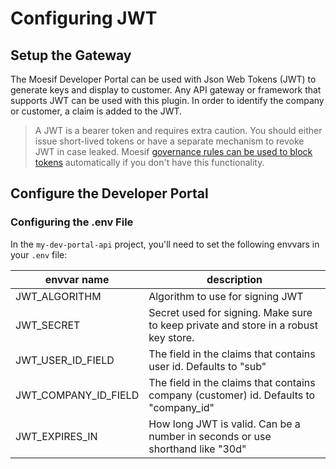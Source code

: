 # Configuring JWT

## Setup the Gateway

The Moesif Developer Portal can be used with Json Web Tokens (JWT) to generate keys and display to customer. Any API gateway or framework that supports JWT can be used with this plugin. In order to identify the company or customer, a claim is added to the JWT. 

> A JWT is a bearer token and requires extra caution. You should either issue short-lived tokens or have a separate mechanism to revoke JWT in case leaked. Moesif [governance rules can be used to block tokens](https://www.moesif.com/features/api-governance-rules) automatically if you don't have this functionality.

## Configure the Developer Portal

### Configuring the .env File

In the `my-dev-portal-api` project, you'll need to set the following envvars in your `.env` file:

|envvar name|description|
|-----------|-----------|
|JWT_ALGORITHM|Algorithm to use for signing JWT|
|JWT_SECRET|Secret used for signing. Make sure to keep private and store in a robust key store.|
|JWT_USER_ID_FIELD|The field in the claims that contains user id. Defaults to "sub"|
|JWT_COMPANY_ID_FIELD|The field in the claims that contains company (customer) id. Defaults to "company_id"|
|JWT_EXPIRES_IN|How long JWT is valid. Can be a number in seconds or use shorthand like "30d"|